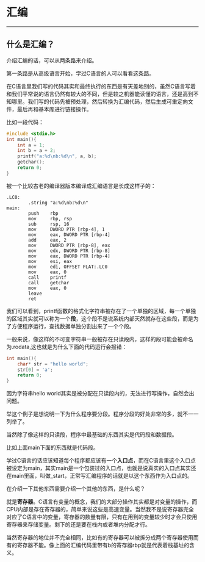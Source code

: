 # 汇编

***

## 什么是汇编？

介绍汇编的话，可以从两条路来介绍。

第一条路是从高级语言开始，学过C语言的人可以看看这条路。

在C语言里我们写的代码其实和最终执行的东西是有天差地别的，虽然C语言写着和我们平常说的语言仍然有较大的不同，但是较之机器能读懂的语言，还是高到不知哪里。我们写的代码先被预处理，然后转换为汇编代码，然后生成可重定向文件，最后再和基本库进行链接操作。

比如一段代码：

```C
#include <stdio.h>
int main(){
    int a = 1;
    int b = a + 2;
    printf("a:%d\nb:%d\n", a, b);
    getchar();
    return 0;
}
```

被一个比较古老的编译器版本编译成汇编语言是长成这样子的：

```assembly
.LC0:
        .string "a:%d\nb:%d\n"
main:
        push    rbp
        mov     rbp, rsp
        sub     rsp, 16
        mov     DWORD PTR [rbp-4], 1
        mov     eax, DWORD PTR [rbp-4]
        add     eax, 2
        mov     DWORD PTR [rbp-8], eax
        mov     edx, DWORD PTR [rbp-8]
        mov     eax, DWORD PTR [rbp-4]
        mov     esi, eax
        mov     edi, OFFSET FLAT:.LC0
        mov     eax, 0
        call    printf
        call    getchar
        mov     eax, 0
        leave
        ret
```

我们可以看到，printf函数的格式化字符串被存在了一个单独的区域，每一个单独的区域其实就可以称为一个**段**，这个段不是说系统内部天然就存在这些段，而是为了方便程序运行，查找数据单独分割出来了一个个段。

一般来说，像这样的不可变字符串一般被存在只读段内，这样的段可能会被命名为.rodata,这也就是为什么下面的代码运行会报错：

```c
int main(){
    char* str = "hello world";
    str[0] = 'a';
    return 0;
}
```



因为字符串hello world其实是被分配在只读段内的，无法进行写操作，自然会出问题。

举这个例子是想说明一下为什么程序要分段。程序分段的好处非常的多，就不一一列举了。

当然除了像这样的只读段，程序中最基础的东西其实是代码段和数据段。

比如上面main下面的东西就是代码段。

学过C语言的话应该知道每个程序都应该有一个**入口点**，而在C语言里这个入口点被设定为main，其实main是一个包装过的入口点，也就是说真实的入口点其实还在main里面，叫做_start，正常写汇编程序的话就是以这个东西作为入口点的。

在介绍一下其他东西需要介绍一个其他的东西，是什么呢？

就是**寄存器**。C语言有变量的概念，我们的大部分操作其实都是对变量的操作，而CPU内部是存在寄存器的，简单来说这些是高速变量。当然我不是说寄存器完全对应了C语言中的变量，寄存器的数量有限，只有在用到的变量较少时才会只使用寄存器来存储变量。剩下的还是要在栈内或者堆内分配才行。

当然寄存器的地位并不完全相同，比如有的寄存器可以被拆分成两个寄存器使用而有的寄存器不能。像上面的汇编代码里带有b的寄存器rbp就是代表着栈基址的含义。


